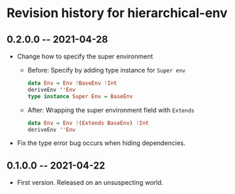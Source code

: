 # Revision history for hierarchical-env

## 0.2.0.0 -- 2021-04-28
* Change how to specify the super environment
  * Before: Specify by adding type instance for `Super env`
    
    ```haskell
    data Env = Env !BaseEnv !Int
    deriveEnv ''Env
    type instance Super Env = BaseEnv
    ```
  * After: Wrapping the super environment field with `Extends`

    ```haskell
    data Env = Env !(Extends BaseEnv) !Int
    deriveEnv ''Env
    ```
* Fix the type error bug occurs when hiding dependencies.


## 0.1.0.0 -- 2021-04-22

* First version. Released on an unsuspecting world.
